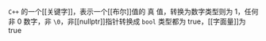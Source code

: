 `C++` 的一个[[关键字]]，表示一个[[布尔]]值的 真 值，转换为数字类型则为 1，任何非 0 数字，非 `\0`，非[[nullptr]]指针转换成 `bool` 类型都为 true，[[字面量]]为 true